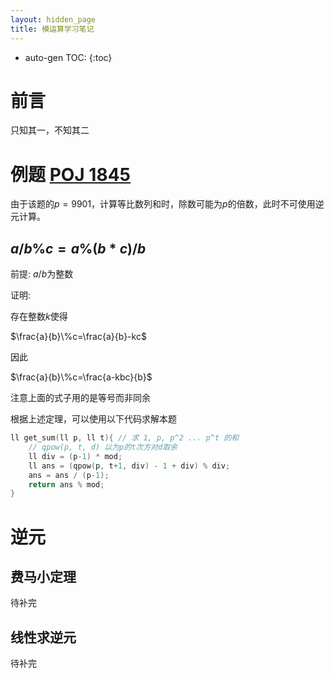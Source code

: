 ```yaml
---
layout: hidden_page
title: 模运算学习笔记
---
```


* auto-gen TOC:
{:toc}
# 前言

只知其一，不知其二



# 例题 [POJ 1845](https://vjudge.net/problem/POJ-1845)

由于该题的$p=9901$，计算等比数列和时，除数可能为$p$的倍数，此时不可使用逆元计算。



## $a/b \% c = a \% (b*c)/b$

前提: $a/b$为整数

证明:

存在整数$k$使得

$\frac{a}{b}\%c=\frac{a}{b}-kc$

因此

$\frac{a}{b}\%c=\frac{a-kbc}{b}$

注意上面的式子用的是等号而非同余



根据上述定理，可以使用以下代码求解本题

```c++
ll get_sum(ll p, ll t){ // 求 1, p, p^2 ... p^t 的和
    // qpow(p, t, d) 以为p的t次方对d取余
    ll div = (p-1) * mod;
    ll ans = (qpow(p, t+1, div) - 1 + div) % div;
    ans = ans / (p-1);
    return ans % mod;
}
```



# 逆元

## 费马小定理

待补完

## 线性求逆元

待补完




